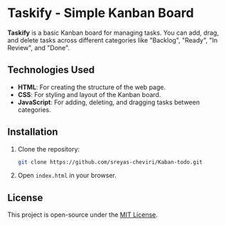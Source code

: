 # Taskify - Simple Kanban Board

**Taskify** is a basic Kanban board for managing tasks. You can add, drag, and delete tasks across different categories like "Backlog", "Ready", "In Review", and "Done".

## Technologies Used
- **HTML**: For creating the structure of the web page.
- **CSS**: For styling and layout of the Kanban board.
- **JavaScript**: For adding, deleting, and dragging tasks between categories.

## Installation
1. Clone the repository:
   ```bash
   git clone https://github.com/sreyas-cheviri/Kaban-todo.git
   ```
2. Open `index.html` in your browser.

## License
This project is open-source under the [MIT License](LICENSE).
